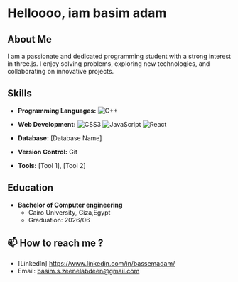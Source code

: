 
# Helloooo, iam basim adam

## About Me

I am a passionate and dedicated programming student with a strong interest in three.js. I enjoy solving problems, exploring new technologies, and collaborating on innovative projects.

## Skills

- **Programming Languages:** 
  ![C++](https://img.shields.io/badge/c++-%2300599C.svg?style=for-the-badge&logo=c%2B%2B&logoColor=white)

- **Web Development:**
   ![CSS3](https://img.shields.io/badge/css3-%231572B6.svg?style=for-the-badge&logo=css3&logoColor=white)
   ![JavaScript](https://img.shields.io/badge/javascript-%23323330.svg?style=for-the-badge&logo=javascript&logoColor=%23F7DF1E)
   ![React](https://img.shields.io/badge/react-%2320232a.svg?style=for-the-badge&logo=react&logoColor=%2361DAFB)
- **Database:** [Database Name]
- **Version Control:** Git
- **Tools:** [Tool 1], [Tool 2]

## Education

- **Bachelor of Computer engineering**
  - Cairo University, Giza,Egypt
  - Graduation: 2026/06

## 📫 How to reach me ?

- [LinkedIn] https://www.linkedin.com/in/bassemadam/
- Email: basim.s.zeenelabdeen@gmail.com




	

